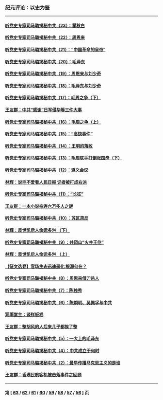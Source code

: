### 纪元评论：以史为鉴
---
#### [听党史专家司马璐揭秘中共（23）：瞿秋白](../../pages/nsc1028/n13852353.md) 
#### [听党史专家司马璐揭秘中共（22）：周恩来](../../pages/nsc1028/n13851190.md) 
#### [听党史专家司马璐揭秘中共（21）：“中国革命的皇帝”](../../pages/nsc1028/n13850794.md) 
#### [听党史专家司马璐揭秘中共（20）：毛泽东](../../pages/nsc1028/n13850194.md) 
#### [听党史专家司马璐揭秘中共（19）：周恩来与刘少奇](../../pages/nsc1028/n13849324.md) 
#### [听党史专家司马璐揭秘中共（18）：毛泽东与刘少奇](../../pages/nsc1028/n13847834.md) 
#### [听党史专家司马璐揭秘中共（17）：毛周之争（下）](../../pages/nsc1028/n13842967.md) 
#### [王友群：中共“感谢”日军侵华等三件大事](../../pages/nsc1028/n13842025.md) 
#### [听党史专家司马璐揭秘中共（16）：毛周之争（上）](../../pages/nsc1028/n13842192.md) 
#### [听党史专家司马璐揭秘中共（15）：“高饶事件”](../../pages/nsc1028/n13841710.md) 
#### [听党史专家司马璐揭秘中共（14）：王明的落败](../../pages/nsc1028/n13841263.md) 
#### [听党史专家司马璐揭秘中共（13）：毛周联手打倒张国焘（下）](../../pages/nsc1028/n13840885.md) 
#### [听党史专家司马璐揭秘中共（12）：遵义会议](../../pages/nsc1028/n13839111.md) 
#### [林辉：说毛不爱看人民日报 记者被打成右派](../../pages/nsc1028/n13838921.md) 
#### [听党史专家司马璐揭秘中共（11）：“长征”](../../pages/nsc1028/n13838284.md) 
#### [王友群：一本小说株连六万多人之谜](../../pages/nsc1028/n13837520.md) 
#### [听党史专家司马璐揭秘中共（10）：苏区肃反](../../pages/nsc1028/n13837427.md) 
#### [林辉：袁世凯后人命运多舛 （下）](../../pages/nsc1028/n13837104.md) 
#### [听党史专家司马璐揭秘中共（9）：井冈山“火并王伦”](../../pages/nsc1028/n13836688.md) 
#### [林辉：袁世凯后人命运多舛 （上）](../../pages/nsc1028/n13836356.md) 
#### [【征文选登】官场生态迅速恶化 根源何在？](../../pages/nsc1028/n13836119.md) 
#### [听党史专家司马璐揭秘中共（8）：周恩来借刀杀人](../../pages/nsc1028/n13834429.md) 
#### [听党史专家司马璐揭秘中共（7）：陈独秀](../../pages/nsc1028/n13833408.md) 
#### [听党史专家司马璐揭秘中共（6）：陈炯明、吴佩孚与中共](../../pages/nsc1028/n13832892.md) 
#### [观雨堂主：谈样板戏](../../pages/nsc1028/n13832322.md) 
#### [王友群：整胡风的人后来几乎都挨了整](../../pages/nsc1028/n13831611.md) 
#### [听党史专家司马璐揭秘中共（5）：一大上的毛泽东](../../pages/nsc1028/n13831107.md) 
#### [听党史专家司马璐揭秘中共（4）：中共成立于何时](../../pages/nsc1028/n13830200.md) 
#### [听党史专家司马璐揭秘中共（2）：最早传播马克思主义的是谁](../../pages/nsc1028/n13828110.md) 
#### [王友群：香港民航客机被击落事件之回顾](../../pages/nsc1028/n13827378.md) 

---
#### 第 [ [63](./63.md) / [62](./62.md) / [61](./61.md) / [60](./60.md) / [59](./59.md) / [58](./58.md) / [57](./57.md) / [56](./56.md) ] 页
